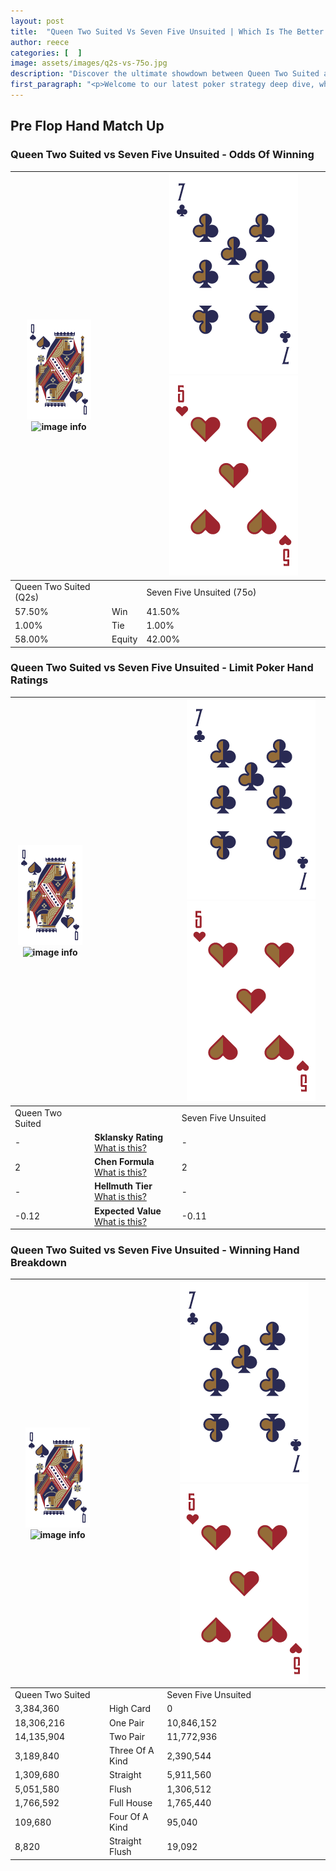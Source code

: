 ```yaml
---
layout: post
title:  "Queen Two Suited Vs Seven Five Unsuited | Which Is The Better Hand In Poker? A Complete Guide"
author: reece
categories: [  ]
image: assets/images/q2s-vs-75o.jpg
description: "Discover the ultimate showdown between Queen Two Suited and Seven Five Unsuited in poker! Uncover the odds, strategies, and scenarios where one hand triumphs over the other. Get ready to up your poker game with this thrilling analysis."
first_paragraph: "<p>Welcome to our latest poker strategy deep dive, where we're pitting two distinct hands against each other in a high-stakes showdown: Queen Two Suited vs Seven Five Unsuited.</p><p>In the dynamic world of poker, every decision counts, and knowing which hand holds the upper hand is key to your success at the table.</p><p>In this article, we'll dissect these two hands, explore the scenarios where one dominates the other, and equip you with the knowledge to make strategic choices that can tip the odds in your favor.</p><p>Get ready to unravel the intriguing dynamics of these poker hands and elevate your game to new heights.</p>"
---
```




[comment]: # (sp0)

## Pre Flop Hand Match Up

<div class="table hand-ratings" markdown="1"> 



### Queen Two Suited vs Seven Five Unsuited - Odds Of Winning


    
| ![image info](assets/images/hand1/Q.png) ![image info](assets/images/hand1/2s.png) |  | ![image info](assets/images/hand2/7.png) ![image info](assets/images/hand2/5o.png) |
| -------- | -------- | -------- |
| Queen Two Suited (Q2s) |  | Seven Five Unsuited (75o) |
| 57.50% | Win | 41.50% |
| 1.00% | Tie | 1.00% |
| 58.00% | Equity | 42.00% |




[comment]: # (sp1)



### Queen Two Suited vs Seven Five Unsuited - Limit Poker Hand Ratings


    
| ![image info](assets/images/hand1/Q.png) ![image info](assets/images/hand1/2s.png) |  | ![image info](assets/images/hand2/7.png) ![image info](assets/images/hand2/5o.png) |
| -------- | -------- | -------- |
| Queen Two Suited |  | Seven Five Unsuited |
| - | **Sklansky Rating** [What is this?](/sklansky-rating-explained) | - |
| 2 | **Chen Formula** [What is this?](/chen-formula-explained) | 2 |
| - | **Hellmuth Tier** [What is this?](/Hellmuth-tier-explained) | - |
| -0.12 | **Expected Value** [What is this?](/expected-value-explained) | -0.11 |




[comment]: # (sp2)



### Queen Two Suited vs Seven Five Unsuited - Winning Hand Breakdown


    
| ![image info](assets/images/hand1/Q.png) ![image info](assets/images/hand1/2s.png) |  | ![image info](assets/images/hand2/7.png) ![image info](assets/images/hand2/5o.png) |
| -------- | -------- | -------- |
| Queen Two Suited |  | Seven Five Unsuited |
| 3,384,360 | High Card | 0 |
| 18,306,216 | One Pair | 10,846,152 |
| 14,135,904 | Two Pair | 11,772,936 |
| 3,189,840 | Three Of A Kind | 2,390,544 |
| 1,309,680 | Straight | 5,911,560 |
| 5,051,580 | Flush | 1,306,512 |
| 1,766,592 | Full House | 1,765,440 |
| 109,680 | Four Of A Kind | 95,040 |
| 8,820 | Straight Flush | 19,092 |




[comment]: # (sp3)



</div>

[comment]: # (sp4)



[comment]: # (sp5)

